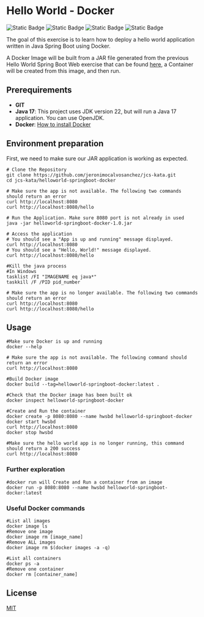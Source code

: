 # Hello World - Docker

![Static Badge](https://img.shields.io/badge/java-17-blue)
![Static Badge](https://img.shields.io/badge/spring_boot-3.2.4-blue)
![Static Badge](https://img.shields.io/badge/dcoker-26.0.0-blue)
![Static Badge](https://img.shields.io/badge/license-mit-green)

The goal of this exercise is to learn how to deploy a hello world application 
written in Java Spring Boot using Docker.

A Docker Image will be built from a JAR file generated from the previous Hello World Spring Boot Web exercise that can be found [here](../helloworld-springboot-web/README.md), a Container will be created from this image, and then run.

## Prerequirements
- **GIT**
- **Java 17**: This project uses JDK version 22, but will run a Java 17 application. You can use OpenJDK.
- **Docker**: [How to install Docker](https://docs.docker.com/get-docker/)

## Environment preparation

First, we need to make sure our JAR application is working as expected.

```shell
# Clone the Repository
git clone https://github.com/jeronimocalvosanchez/jcs-kata.git
cd jcs-kata/helloworld-springboot-docker

# Make sure the app is not available. The following two commands should return an error
curl http://localhost:8080
curl http://localhost:8080/hello

# Run the Application. Make sure 8080 port is not already in used
java -jar helloworld-springboot-docker-1.0.jar

# Access the application
# You should see a "App is up and running" message displayed.
curl http://localhost:8080
# You should see a "Hello, World!" message displayed.
curl http://localhost:8080/hello

#Kill the java process
#In Windows
tasklist /FI "IMAGENAME eq java*"
taskkill /F /PID pid_number

# Make sure the app is no longer available. The following two commands should return an error
curl http://localhost:8080
curl http://localhost:8080/hello

```

## Usage

```shell
#Make sure Docker is up and running
docker --help

# Make sure the app is not available. The following command should return an error
curl http://localhost:8080

#Build Docker image
docker build --tag=helloworld-springboot-docker:latest .

#Check that the Docker image has been built ok
docker inspect helloworld-springboot-docker

#Create and Run the container
docker create -p 8080:8080 --name hwsbd helloworld-springboot-docker
docker start hwsbd
curl http://localhost:8080
docker stop hwsbd

#Make sure the hello world app is no longer running, this command should return a 200 success
curl http://localhost:8080
```

### Further exploration

```shell
#docker run will Create and Run a container from an image
docker run -p 8080:8080 --name hwsbd helloworld-springboot-docker:latest
```

### Useful Docker commands

```shell
#List all images
docker image ls
#Remove one image
docker image rm [image_name]
#Remove ALL images
docker image rm $(docker images -a -q)

#List all containers
docker ps -a
#Remove one container
docker rm [container_name]
```

## License

[MIT](https://choosealicense.com/licenses/mit/)
